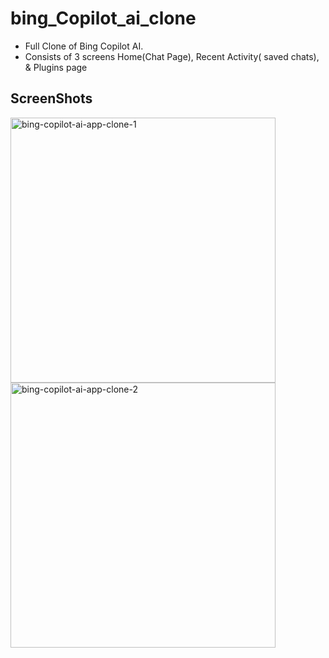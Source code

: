 # bing_Copilot_ai_clone

- Full Clone of Bing Copilot AI.
- Consists of 3 screens Home(Chat Page), Recent Activity( saved chats), & Plugins page

## ScreenShots
<img width="424" alt="bing-copilot-ai-app-clone-1" src="https://github.com/koirpraw/bing_copilot_ai_clone_flutter/assets/7278348/654ded73-bf54-490c-a4f1-7b43bf37da1e">
<img width="424" alt="bing-copilot-ai-app-clone-2" src="https://github.com/koirpraw/bing_copilot_ai_clone_flutter/assets/7278348/bf29c09d-380b-4b13-a7bf-775881f8baed">
